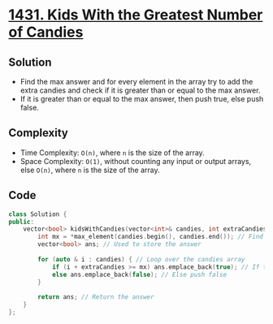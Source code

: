# [1431. Kids With the Greatest Number of Candies](https://leetcode.com/problems/kids-with-the-greatest-number-of-candies/)

## Solution
- Find the max answer and for every element in the array try to add the extra candies and check if it is greater than or equal to the max answer.
- If it is greater than or equal to the max answer, then push true, else push false.
## Complexity
- Time Complexity: `O(n)`, where `n` is the size of the array.
- Space Complexity: `O(1)`, without counting any input or output arrays, else `O(n)`, where `n` is the size of the array.

## Code
```cpp
class Solution {
public:
    vector<bool> kidsWithCandies(vector<int>& candies, int extraCandies) {
        int mx = *max_element(candies.begin(), candies.end()); // Find the max element in the array
        vector<bool> ans; // Used to store the answer
        
        for (auto & i : candies) { // Loop over the candies array
            if (i + extraCandies >= mx) ans.emplace_back(true); // If the current kid can have the max number of candies, then push true
            else ans.emplace_back(false); // Else push false
        }
        
        return ans; // Return the answer
    }
};
```